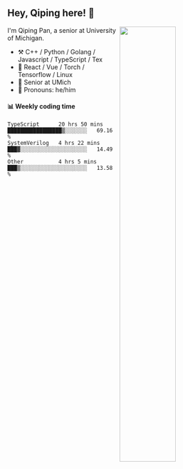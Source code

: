 

## Hey, Qiping here! :wave:

[<img align="right" width="50%" src="https://github-readme-stats.vercel.app/api?username=ppppqp&theme=dark&show_icons=true">](https://metrics.lecoq.io/ppppqp?template=classic)


I'm Qiping Pan, a senior at University of Michigan.

-   :hammer_and_pick: C++ / Python / Golang / Javascript / TypeScript / Tex
-   :pencil: React / Vue / Torch / Tensorflow / Linux 
-   :seedling: Senior at UMich
-   :man: Pronouns: he/him



#### :bar_chart: Weekly coding time

<!--START_SECTION:waka-->

```text
TypeScript      20 hrs 50 mins  █████████████████▒░░░░░░░   69.16 %
SystemVerilog   4 hrs 22 mins   ███▓░░░░░░░░░░░░░░░░░░░░░   14.49 %
Other           4 hrs 5 mins    ███▒░░░░░░░░░░░░░░░░░░░░░   13.58 %
```

<!--END_SECTION:waka-->

